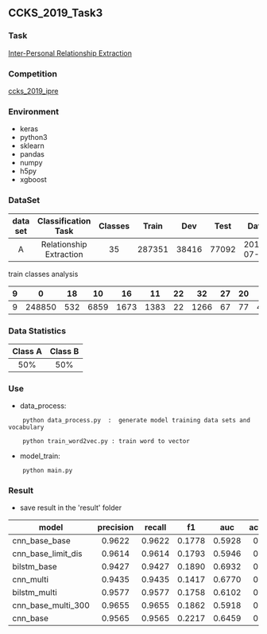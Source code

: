 ## CCKS_2019_Task3

### Task

[Inter-Personal Relationship Extraction](https://github.com/guangxush/CCKS2019_Task3/blob/master/documents/CCKS2019-eval-task3.pdf)

### Competition

[ccks_2019_ipre](https://www.biendata.com/competition/ccks_2019_ipre/)

### Environment
- keras
- python3
- sklearn
- pandas
- numpy
- h5py
- xgboost


### DataSet

|data set|Classification Task|Classes|Train|Dev|Test|Date|
|:---:|:---:|:----:|:--:|:--:|:--:|:--:|
|A|Relationship Extraction|35|287351|38416|77092|2019-07-25|

train classes analysis

| 9 | 0      | 18  | 10   | 16   | 11   | 22 | 32   | 27 | 20 | 8  | 15 | 31   | 33   | 12   | 31 | 5   | 4    | 10 | 25 | 31 | 7   | 17  | 19  | 30   | 1    | 28 | 21 | 29  | 13  | 6  | 3   | 24 | 34  | 23  | 14 | 2   | 26  |
|---|--------|-----|------|------|------|----|------|----|----|----|----|------|------|------|----|-----|------|----|----|----|-----|-----|-----|------|------|----|----|-----|-----|----|-----|----|-----|-----|----|-----|-----|
| 9 | 248850 | 532 | 6859 | 1673 | 1383 | 22 | 1266 | 67 | 77 | 40 | 19 | 1263 | 2900 | 2627 | 4  | 245 | 5513 | 33 | 13 | 1  | 291 | 637 | 805 | 1610 | 8135 | 24 | 77 | 165 | 830 | 69 | 183 | 30 | 547 | 158 | 46 | 218 | 119 |

### Data Statistics

|Class A|Class B|
|:---:|:---:|
|50%|50%|

### Use

- data_process:
```
    python data_process.py  :  generate model training data sets and vocabulary

    python train_word2vec.py : train word to vector

```

- model_train:
```
    python main.py

```

### Result

- save result in the 'result' folder


|model|precision|recall|f1|auc|accuracy|A Test|
|---------|:---:|:----:|:--:|:--:|:--:|:--:|
|cnn_base_base|0.9622|0.9622|0.1778|0.5928|0.9622|0.17811|
|cnn_base_limit_dis|0.9614|0.9614|0.1793|0.5946|0.9614|0.16864|
|bilstm_base|0.9427|0.9427|0.1890|0.6932|0.9427|0.18867|
|cnn_multi|0.9435|0.9435|0.1417|0.6770|0.9435|0.12147|
|bilstm_multi|0.9577|0.9577|0.1758|0.6102|0.9577|0.19007|
|cnn_base_multi_300|0.9655|0.9655|0.1862|0.5918|0.9655|0.19073|
|cnn_base|0.9565|0.9565|0.2217|0.6459|0.9565|0.22301|


